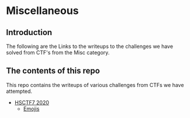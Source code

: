 # Miscellaneous

## Introduction

The following are the Links to the writeups to the challenges we have solved from CTF's from the Misc category.

## The contents of this repo 

This repo contains the writeups of various challenges from CTFs we have attempted.

- [HSCTF7 2020](../HSCTF7/intro/)
    - [Emojis](Emojis.md)
   





